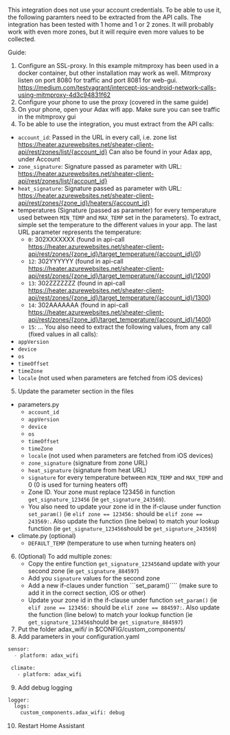 This integration does not use your account credentials. To be able to use it, the following paramters need to be extracted from the API calls.
The integration has been tested with 1 home and 1 or 2 zones. It will probably  work with even more zones, but it will require even more values to be collected.

Guide:
1. Configure an SSL-proxy. In this example mitmproxy has been used in a docker container, but other installation may work as well. Mitmproxy listen on port 8080 for traffic and port 8081 for web-gui. https://medium.com/testvagrant/intercept-ios-android-network-calls-using-mitmproxy-4d3c94831f62
2. Configure your phone to use the proxy (covered in the same guide)
3. On your phone, open your Adax wifi app. Make sure you can see traffic in the mitmproxy gui
4. To be able to use the integration, you must extract from the API calls:
- ```account_id```: Passed in the URL in every call, i.e. zone list https://heater.azurewebsites.net/sheater-client-api/rest/zones/list/{account_id} Can also be found in your Adax app, under Account
- ```zone_signature```: Signature passed as parameter with URL: https://heater.azurewebsites.net/sheater-client-api/rest/zones/list/{account_id}
- ```heat_signature```: Signature passed as parameter with URL: https://heater.azurewebsites.net/sheater-client-api/rest/zones/{zone_id}/heaters/{account_id}
- temperatures (Signature (passed as parameter) for every temperature used between ```MIN_TEMP``` and ```MAX_TEMP``` set in the parameters). To extract, simple set the temperature to the different values in your app. The last URL parameter represents the temperature:
  - ```0```: 302XXXXXXX (found in api-call https://heater.azurewebsites.net/sheater-client-api/rest/zones/{zone_id}/target_temperature/{account_id}/0)
  - ```12```: 302YYYYYY (found in api-call https://heater.azurewebsites.net/sheater-client-api/rest/zones/{zone_id}/target_temperature/{account_id}/1200)
  - ```13```: 302ZZZZZZZ (found in api-call https://heater.azurewebsites.net/sheater-client-api/rest/zones/{zone_id}/target_temperature/{account_id}/1300)
  - ```14```: 302AAAAAAA (found in api-call https://heater.azurewebsites.net/sheater-client-api/rest/zones/{zone_id}/target_temperature/{account_id}/1400)
  - ```15```: ...
You also need to extract the following values, from any call (fixed values in all calls):
- ```appVersion```
- ```device```
- ```os```
- ```timeOffset```
- ```timeZone```
- ```locale``` (not used when parameters are fetched from iOS devices)
5. Update the parameter section in the files 
- parameters.py
	- ```account_id```
	- ```appVersion```
	- ```device```
	- ```os```
	- ```timeOffset```
	- ```timeZone```
	- ```locale``` (not used when parameters are fetched from iOS devices)
	- ```zone_signature``` (signature from zone URL)
	- ```heat_signature``` (signature from heat URL)
	- ```signature``` for every temperature between ```MIN_TEMP``` and ```MAX_TEMP``` and 0 (0 is used for turning heaters off)
	- Zone ID. Your zone must replace 123456 in function ```get_signature_123456``` (ie ```get_signature_243569```).
	- You also need to update your zone id in the if-clause under function ```set_param()``` (ie ```elif zone == 123456:``` should be  ```elif zone == 243569:```. Also update the function (line below) to match your lookup function (ie ```get_signature_123456```should be ```get_signature_243569```)
- climate.py (optional)
	- ```DEFAULT_TEMP``` (temperature to use when turning heaters on)
6. (Optional) To add multiple zones:
	- Copy the entire function ```get_signature_123456```and update with your second zone (ie ```get_signature_884597```)
	- Add you ```signature``` values for the second zone
	- Add a new if-claues under function ```set_param()```` (make sure to add it in the correct section, iOS or other)
	- Update your zone id in the if-clause under function ```set_param()``` (ie ```elif zone == 123456:``` should be  ```elif zone == 884597:```. Also update the function (line below) to match your lookup function (ie ```get_signature_123456```should be ```get_signature_884597```)
7. Put the folder adax_wifi/ in $CONFIG/custom_components/
8. Add parameters in your configuration.yaml
 ```python
 sensor:
   - platform: adax_wifi
   ```
```python
 climate:
   - platform: adax_wifi
   ```
9. Add debug logging
 ```python
 logger:
   logs:
     custom_components.adax_wifi: debug
```
10. Restart Home Assistant
